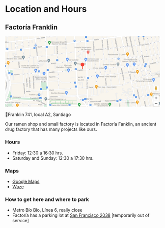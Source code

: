 # Location and Hours

## Factoría Franklin

![image](./src/assets/mirai-franklin.png)

📍Franklin 741, local A2, Santiago

Our ramen shop and small factory is located in Factoría Fanklin, an ancient drug factory that has many projects like ours.

### Hours

- Friday: 12:30 a 16:30 hrs.
- Saturday and Sunday: 12:30 a 17:30 hrs.

### Maps

- [Google Maps](https://maps.app.goo.gl/YsvKtehdg6tZDyj37)
- [Waze](waze://?ll=-33.4728439,-70.6430923&navigate=yes)

### How to get here and where to park

- Metro Bío Bío, Línea 6, really close
- Factoría has a parking lot at [San Francisco 2038](https://maps.app.goo.gl/Lgqmkhjei6zsHfDv9) [temporarily out of service]
